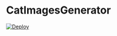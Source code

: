 # CatImagesGenerator
[![Deploy](https://www.herokucdn.com/deploy/button.svg)](https://heroku.com/deploy?template=https://github.com/alpha4041/CatImagesGenerator)
